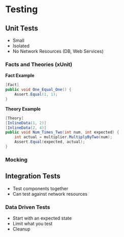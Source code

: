 # Testing
## Unit Tests
* Small
* Isolated
* No Network Resources (DB, Web Services)

### Facts and Theories (xUnit)

**Fact Example**
``` c#
[Fact]
public void One_Equal_One() {
    Assert.Equal(1, 1);
}
```

**Theory Example**
``` c#
[Theory]
[InlineData(1, 2)]
[InlineData(2, 4)]
public void Num_Times_Two(int num, int expected) {
    int actual = multiplier.MultiplyByTwo(num);
    Assert.Equal(expected, actual);
}
```

### Mocking



## Integration Tests
* Test components together
* Can test against network resources

### Data Driven Tests
* Start with an expected state
* Limit what you test
* Cleanup
